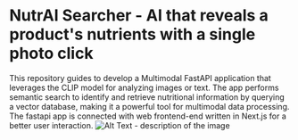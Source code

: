 # NutrAI Searcher - AI that reveals a product's nutrients with a single photo click
This repository guides to develop a Multimodal FastAPI application that leverages the CLIP model for analyzing images or text. The app performs semantic search to identify and retrieve nutritional information by querying a vector database, making it a powerful tool for multimodal data processing. The fastapi app is connected with web frontend-end written in Next.js for a better user interaction.
![Alt Text - description of the image](https://github.com/vansh-khaneja/NutrAI-Searcher-FastAPI/blob/main/sample.png?raw=true)

